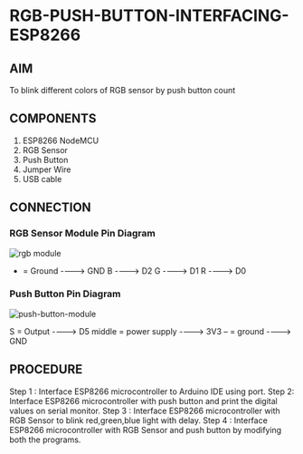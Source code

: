 # RGB-PUSH-BUTTON-INTERFACING-ESP8266

## AIM
To blink different colors of RGB sensor by push button count


## COMPONENTS
1.	ESP8266 NodeMCU
2.	RGB Sensor
3.	Push Button
4.	Jumper Wire
5.	USB cable


## CONNECTION

### RGB Sensor Module Pin Diagram

![rgb module](https://github.com/JubyJohn/RGB-PUSH-BUTTON-INTERFACING-ESP8266/assets/81866407/7bae2dd7-9795-493a-9625-d78daa90552b)
 

- = Ground  ---->  GND
        B   ---->  D2
        G   ---->  D1
        R   ---->  D0

### Push Button Pin Diagram

![push-button-module](https://github.com/JubyJohn/RGB-PUSH-BUTTON-INTERFACING-ESP8266/assets/81866407/b68e81e9-fb72-4a2a-a38b-9a1450fa35b7)

 
S = Output     ---->  D5
middle  = power supply  ---->  3V3
–  = ground          ---->  GND


## PROCEDURE
Step 1 : Interface ESP8266 microcontroller to Arduino IDE using port.
Step 2: Interface ESP8266 microcontroller with push button and print the digital values on serial monitor.
Step 3 : Interface ESP8266 microcontroller with RGB Sensor to blink red,green,blue light with delay.
Step 4 : Interface ESP8266 microcontroller with RGB Sensor and push button by modifying both the programs.


